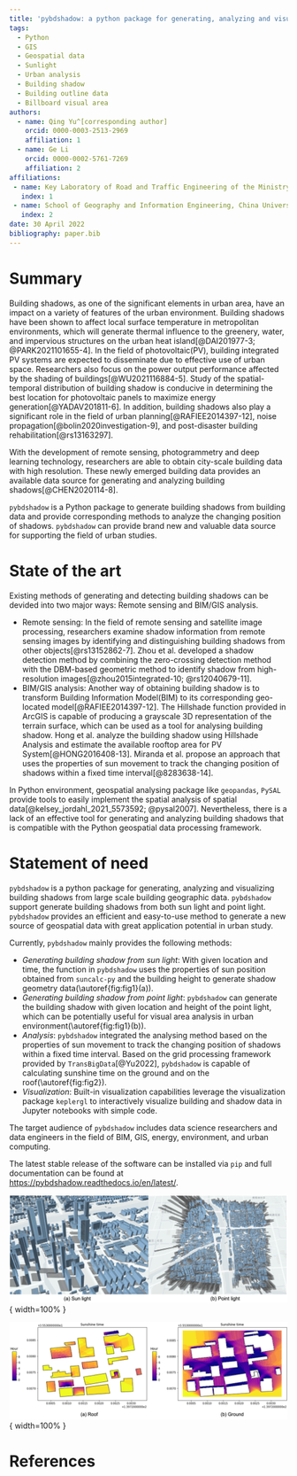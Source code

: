 ```yaml
---
title: 'pybdshadow: a python package for generating, analyzing and visualizing building shadows'
tags:
  - Python
  - GIS
  - Geospatial data 
  - Sunlight 
  - Urban analysis 
  - Building shadow 
  - Building outline data 
  - Billboard visual area
authors:
  - name: Qing Yu^[corresponding author]
    orcid: 0000-0003-2513-2969
    affiliation: 1
  - name: Ge Li
    orcid: 0000-0002-5761-7269
    affiliation: 2
affiliations:
 - name: Key Laboratory of Road and Traffic Engineering of the Ministry of Education, Tongji University, 4800 Cao’an Road, Shanghai 201804, People’s Republic of China
   index: 1
 - name: School of Geography and Information Engineering, China University of Geosciences (Wuhan), Wuhan 430074, People’s Republic of China
   index: 2
date: 30 April 2022
bibliography: paper.bib
---
```


# Summary

Building shadows, as one of the significant elements in urban area, have an impact on a variety of features of the urban environment. Building shadows have been shown to affect local surface temperature in metropolitan environments, which will generate thermal influence to the greenery, water, and impervious structures on the urban heat island[@DAI201977-3; @PARK2021101655-4]. In the field of photovoltaic(PV), building integrated PV systems are expected to disseminate due to effective use of urban space. Researchers also focus on the power output performance affected by the shading of buildings[@WU2021116884-5]. Study of the spatial-temporal distribution of building shadow is conducive  in determining the best location for photovoltaic panels to maximize energy generation[@YADAV201811-6]. In addition, building shadows also play a significant role in the field of urban planning[@RAFIEE2014397-12], noise propagation[@bolin2020investigation-9], and post-disaster building rehabilitation[@rs13163297].

With the development of remote sensing, photogrammetry and deep learning technology, researchers are able to obtain city-scale building data with high resolution. These newly emerged building data provides an available data source for generating and analyzing building shadows[@CHEN2020114-8]. 

`pybdshadow` is a Python package to generate building shadows from building data and provide corresponding methods to analyze the changing position of shadows. `pybdshadow` can provide brand new and valuable data source for supporting the field of urban studies. 

# State of the art

Existing methods of generating and detecting building shadows can be devided into two major ways: Remote sensing and BIM/GIS analysis.

- Remote sensing: In the field of remote sensing and satellite image processing, researchers examine shadow information from remote sensing images by identifying and distinguishing building shadows from other objects[@rs13152862-7].
Zhou et al. developed a shadow detection method by combining the zero-crossing detection method with the DBM-based geometric method to identify shadow from high-resolution images[@zhou2015integrated-10; @rs12040679-11].
- BIM/GIS analysis: Another way of obtaining building shadow is to transform Building Information Model(BIM) to its corresponding geo-located model[@RAFIEE2014397-12]. The Hillshade function provided in ArcGIS is capable of producing a grayscale 3D representation of the terrain surface, which can be used as a tool for analysing building shadow. Hong et al. analyze the building shadow using Hillshade Analysis and estimate the available rooftop area for PV System[@HONG2016408-13]. Miranda et al. propose an approach that uses the properties of sun movement to track the changing position of shadows within a fixed time interval[@8283638-14].

In Python environment, geospatial analysing package like `geopandas`, `PySAL` provide tools to easily implement the spatial analysis of spatial data[@kelsey_jordahl_2021_5573592; @pysal2007]. Nevertheless, there is a lack of an effective tool for generating and analyzing building shadows that is compatible with the Python geospatial data processing framework.

# Statement of need

`pybdshadow` is a python package for generating, analyzing and visualizing building shadows from large scale building geographic data. `pybdshadow` support generate building shadows from both sun light and point light. `pybdshadow` provides an efficient and easy-to-use method to generate a new source of geospatial data with great application potential in urban study.

Currently, `pybdshadow` mainly provides the following methods:

- *Generating building shadow from sun light*: With given location and time, the function in `pybdshadow` uses the properties of sun position obtained from `suncalc-py` and the building height to generate shadow geometry data(\autoref{fig:fig1}(a)).
- *Generating building shadow from point light*: `pybdshadow` can generate the building shadow with given location and height of the point light, which can be potentially useful for visual area analysis in urban environment(\autoref{fig:fig1}(b)).
- *Analysis*: `pybdshadow` integrated the analysing method based on the properties of sun movement to track the changing position of shadows within a fixed time interval. Based on the grid processing framework provided by `TransBigData`[@Yu2022], `pybdshadow` is capable of calculating sunshine time on the ground and on the roof(\autoref{fig:fig2}).
- *Visualization*: Built-in visualization capabilities leverage the visualization package `keplergl` to interactively visualize building and shadow data in Jupyter notebooks with simple code.

The target audience of `pybdshadow` includes data science researchers and data engineers in the field of BIM, GIS, energy, environment, and urban computing.

The latest stable release of the software can be installed via `pip` and full documentation can be found at https://pybdshadow.readthedocs.io/en/latest/.

![pybdshadow generate and visualize building shadows.\label{fig:fig1}](image/paper/1651656857394.png){ width=100% }

![pybdshadow analyse sunshine time on the building roof and on the ground.\label{fig:fig2}](image/paper/1651656639873.png){ width=100% }

# References


